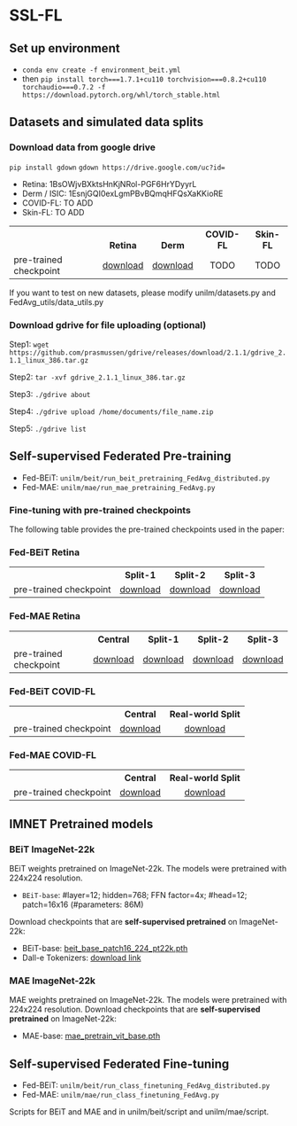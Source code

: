 # SSL-FL

## Set up environment
- ```conda env create -f environment_beit.yml```
- then ```pip install torch===1.7.1+cu110 torchvision===0.8.2+cu110 torchaudio===0.7.2 -f https://download.pytorch.org/whl/torch_stable.html```

## Datasets and simulated data splits
### Download data from google drive
```pip install gdown```
```gdown https://drive.google.com/uc?id=```

- Retina: 1BsOWjvBXktsHnKjNRol-PGF6HrYDyyrL 
- Derm / ISIC: 1EsnjGQI0exLgmPBvBQmqHFQsXaKKioRE
- COVID-FL: TO ADD
- Skin-FL: TO ADD

<table><tbody>
<!-- START TABLE -->
<!-- TABLE HEADER -->
<th valign="bottom"></th>
<th valign="bottom">Retina</th>
<th valign="bottom">Derm</th>
<th valign="bottom">COVID-FL</th>
<th valign="bottom">Skin-FL</th>
<!-- TABLE BODY -->
<tr><td align="left">pre-trained checkpoint</td>
<td align="center"><a href="https://drive.google.com/file/d/1BsOWjvBXktsHnKjNRol-PGF6HrYDyyrL/view?usp=sharing">download</a></td>
<td align="center"><a href="https://drive.google.com/file/d/1EsnjGQI0exLgmPBvBQmqHFQsXaKKioRE/view?usp=sharing">download</a></td>
<td align="center">TODO</td>
<td align="center">TODO</td>
</tr>
</tbody></table>


If you want to test on new datasets, please modify unilm/datasets.py and FedAvg_utils/data_utils.py

### Download gdrive for file uploading (optional)
Step1: ```wget https://github.com/prasmussen/gdrive/releases/download/2.1.1/gdrive_2.1.1_linux_386.tar.gz```

Step2: ```tar -xvf gdrive_2.1.1_linux_386.tar.gz```

Step3: ```./gdrive about```

Step4: ```./gdrive upload /home/documents/file_name.zip```

Step5: ```./gdrive list```

## Self-supervised Federated Pre-training
- Fed-BEiT: ```unilm/beit/run_beit_pretraining_FedAvg_distributed.py```
- Fed-MAE: ```unilm/mae/run_mae_pretraining_FedAvg.py```
### Fine-tuning with pre-trained checkpoints
The following table provides the pre-trained checkpoints used in the paper:
### Fed-BEiT Retina
<table><tbody>
<!-- START TABLE -->
<!-- TABLE HEADER -->
<th valign="bottom"></th>
<th valign="bottom">Split-1</th>
<th valign="bottom">Split-2</th>
<th valign="bottom">Split-3</th>
<!-- TABLE BODY -->
<tr><td align="left">pre-trained checkpoint</td>
<td align="center"><a href="https://drive.google.com/file/d/1cMRtumZUm9Ftt8AssuKSUoxACkCEmaAg/view?usp=sharing">download</a></td>
<td align="center"><a href="https://drive.google.com/file/d/1x_xdQDHFjEpwCq4AyMflHW8QITP3tvN5/view?usp=sharing">download</a></td>
<td align="center"><a href="https://drive.google.com/file/d/1TPgoyqYK2ZBn4GmOdXX5AlDe8CrgWpx-/view?usp=sharing">download</a></td>
</tr>
</tbody></table>

### Fed-MAE Retina
<table><tbody>
<!-- START TABLE -->
<!-- TABLE HEADER -->
<th valign="bottom"></th>
<th valign="bottom">Central</th>
<th valign="bottom">Split-1</th>
<th valign="bottom">Split-2</th>
<th valign="bottom">Split-3</th>
<!-- TABLE BODY -->
<tr><td align="left">pre-trained checkpoint</td>
<td align="center"><a href="https://drive.google.com/file/d/1Sih-9HPISfaR48DplmbvYmtv_xh2V8RJ/view?usp=sharing">download</a></td>
<td align="center"><a href="https://drive.google.com/file/d/18cG2rrweNKc8LS5LBTcUAt9A4om3YWGz/view?usp=sharing">download</a></td>
<td align="center"><a href="https://drive.google.com/file/d/1Rdfm_o5CFWucLKckiOYbBr9UfEfcPaOu/view?usp=sharing">download</a></td>
<td align="center"><a href="https://drive.google.com/file/d/1StZmgbxP0VWNane3K0R8jb8sVm2Xm3H4/view?usp=sharing">download</a></td>
</tr>
</tbody></table>

### Fed-BEiT COVID-FL
<table><tbody>
<!-- START TABLE -->
<!-- TABLE HEADER -->
<th valign="bottom"></th>
<th valign="bottom">Central</th>
<th valign="bottom">Real-world Split</th>
<!-- TABLE BODY -->
<tr><td align="left">pre-trained checkpoint</td>
<td align="center"><a href="https://drive.google.com/file/d/1WI9TnIudIUmIfC6t3OyjPSR0T0LVlg7G/view?usp=sharing">download</a></td>
<td align="center"><a href="https://drive.google.com/file/d/1B7fcORHeUB2rKTUu0vlTXqrcOc-XVub-/view?usp=sharing">download</a></td>
</tr>
</tbody></table>

### Fed-MAE COVID-FL
<table><tbody>
<!-- START TABLE -->
<!-- TABLE HEADER -->
<th valign="bottom"></th>
<th valign="bottom">Central</th>
<th valign="bottom">Real-world Split</th>
<!-- TABLE BODY -->
<tr><td align="left">pre-trained checkpoint</td>
<td align="center"><a href="https://drive.google.com/file/d/1Ma55OepDzjcGHRYHVg4GahCxH9OY16gm/view?usp=sharing">download</a></td>
<td align="center"><a href="https://drive.google.com/file/d/16FIte4hkp5I9MUztEcgmAA2F02_2Zr1S/view?usp=sharing">download</a></td>
</tr>
</tbody></table>

## IMNET Pretrained models
### BEiT ImageNet-22k
BEiT weights pretrained on ImageNet-22k. The models were pretrained with 224x224 resolution.
- `BEiT-base`: #layer=12; hidden=768; FFN factor=4x; #head=12; patch=16x16 (#parameters: 86M)

Download checkpoints that are **self-supervised pretrained** on ImageNet-22k:
- BEiT-base: [beit_base_patch16_224_pt22k.pth](https://unilm.blob.core.windows.net/beit/beit_base_patch16_224_pt22k.pth)
- Dall-e Tokenizers: [download link](https://drive.google.com/file/d/1DkXJTQC7ELCoBUwq8j4XNoxe7dkPUEdr/view?usp=sharing)

### MAE ImageNet-22k
MAE weights pretrained on ImageNet-22k. The models were pretrained with 224x224 resolution.
Download checkpoints that are **self-supervised pretrained** on ImageNet-22k:
- MAE-base: [mae_pretrain_vit_base.pth](https://dl.fbaipublicfiles.com/mae/pretrain/mae_pretrain_vit_base.pth)


## Self-supervised Federated Fine-tuning
- Fed-BEiT: ```unilm/beit/run_class_finetuning_FedAvg_distributed.py```
- Fed-MAE: ```unilm/mae/run_class_finetuning_FedAvg.py```

Scripts for BEiT and MAE and in unilm/beit/script and unilm/mae/script.
